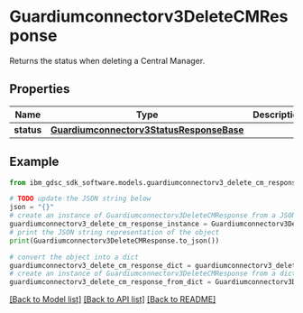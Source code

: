 # Guardiumconnectorv3DeleteCMResponse

Returns the status when deleting a Central Manager.

## Properties

Name | Type | Description | Notes
------------ | ------------- | ------------- | -------------
**status** | [**Guardiumconnectorv3StatusResponseBase**](Guardiumconnectorv3StatusResponseBase.md) |  | [optional] 

## Example

```python
from ibm_gdsc_sdk_software.models.guardiumconnectorv3_delete_cm_response import Guardiumconnectorv3DeleteCMResponse

# TODO update the JSON string below
json = "{}"
# create an instance of Guardiumconnectorv3DeleteCMResponse from a JSON string
guardiumconnectorv3_delete_cm_response_instance = Guardiumconnectorv3DeleteCMResponse.from_json(json)
# print the JSON string representation of the object
print(Guardiumconnectorv3DeleteCMResponse.to_json())

# convert the object into a dict
guardiumconnectorv3_delete_cm_response_dict = guardiumconnectorv3_delete_cm_response_instance.to_dict()
# create an instance of Guardiumconnectorv3DeleteCMResponse from a dict
guardiumconnectorv3_delete_cm_response_from_dict = Guardiumconnectorv3DeleteCMResponse.from_dict(guardiumconnectorv3_delete_cm_response_dict)
```
[[Back to Model list]](../README.md#documentation-for-models) [[Back to API list]](../README.md#documentation-for-api-endpoints) [[Back to README]](../README.md)


